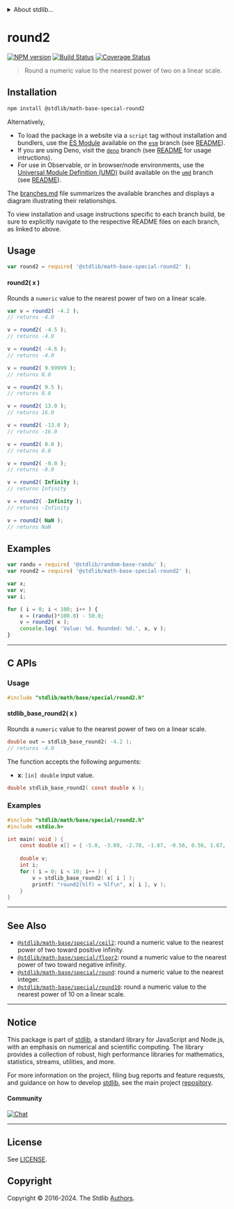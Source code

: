 <!--

@license Apache-2.0

Copyright (c) 2018 The Stdlib Authors.

Licensed under the Apache License, Version 2.0 (the "License");
you may not use this file except in compliance with the License.
You may obtain a copy of the License at

   http://www.apache.org/licenses/LICENSE-2.0

Unless required by applicable law or agreed to in writing, software
distributed under the License is distributed on an "AS IS" BASIS,
WITHOUT WARRANTIES OR CONDITIONS OF ANY KIND, either express or implied.
See the License for the specific language governing permissions and
limitations under the License.

-->


<details>
  <summary>
    About stdlib...
  </summary>
  <p>We believe in a future in which the web is a preferred environment for numerical computation. To help realize this future, we've built stdlib. stdlib is a standard library, with an emphasis on numerical and scientific computation, written in JavaScript (and C) for execution in browsers and in Node.js.</p>
  <p>The library is fully decomposable, being architected in such a way that you can swap out and mix and match APIs and functionality to cater to your exact preferences and use cases.</p>
  <p>When you use stdlib, you can be absolutely certain that you are using the most thorough, rigorous, well-written, studied, documented, tested, measured, and high-quality code out there.</p>
  <p>To join us in bringing numerical computing to the web, get started by checking us out on <a href="https://github.com/stdlib-js/stdlib">GitHub</a>, and please consider <a href="https://opencollective.com/stdlib">financially supporting stdlib</a>. We greatly appreciate your continued support!</p>
</details>

# round2

[![NPM version][npm-image]][npm-url] [![Build Status][test-image]][test-url] [![Coverage Status][coverage-image]][coverage-url] <!-- [![dependencies][dependencies-image]][dependencies-url] -->

> Round a numeric value to the nearest power of two on a linear scale.

<section class="installation">

## Installation

```bash
npm install @stdlib/math-base-special-round2
```

Alternatively,

-   To load the package in a website via a `script` tag without installation and bundlers, use the [ES Module][es-module] available on the [`esm`][esm-url] branch (see [README][esm-readme]).
-   If you are using Deno, visit the [`deno`][deno-url] branch (see [README][deno-readme] for usage intructions).
-   For use in Observable, or in browser/node environments, use the [Universal Module Definition (UMD)][umd] build available on the [`umd`][umd-url] branch (see [README][umd-readme]).

The [branches.md][branches-url] file summarizes the available branches and displays a diagram illustrating their relationships.

To view installation and usage instructions specific to each branch build, be sure to explicitly navigate to the respective README files on each branch, as linked to above.

</section>

<section class="usage">

## Usage

```javascript
var round2 = require( '@stdlib/math-base-special-round2' );
```

#### round2( x )

Rounds a `numeric` value to the nearest power of two on a linear scale.

```javascript
var v = round2( -4.2 );
// returns -4.0

v = round2( -4.5 );
// returns -4.0

v = round2( -4.6 );
// returns -4.0

v = round2( 9.99999 );
// returns 8.0

v = round2( 9.5 );
// returns 8.0

v = round2( 13.0 );
// returns 16.0

v = round2( -13.0 );
// returns -16.0

v = round2( 0.0 );
// returns 0.0

v = round2( -0.0 );
// returns -0.0

v = round2( Infinity );
// returns Infinity

v = round2( -Infinity );
// returns -Infinity

v = round2( NaN );
// returns NaN
```

</section>

<!-- /.usage -->

<section class="examples">

## Examples

<!-- eslint no-undef: "error" -->

```javascript
var randu = require( '@stdlib/random-base-randu' );
var round2 = require( '@stdlib/math-base-special-round2' );

var x;
var v;
var i;

for ( i = 0; i < 100; i++ ) {
    x = (randu()*100.0) - 50.0;
    v = round2( x );
    console.log( 'Value: %d. Rounded: %d.', x, v );
}
```

</section>

<!-- /.examples -->

<!-- C interface documentation. -->

* * *

<section class="c">

## C APIs

<!-- Section to include introductory text. Make sure to keep an empty line after the intro `section` element and another before the `/section` close. -->

<section class="intro">

</section>

<!-- /.intro -->

<!-- C usage documentation. -->

<section class="usage">

### Usage

```c
#include "stdlib/math/base/special/round2.h"
```

#### stdlib_base_round2( x )

Rounds a `numeric` value to the nearest power of two on a linear scale.

```c
double out = stdlib_base_round2( -4.2 );
// returns -4.0
```

The function accepts the following arguments:

-   **x**: `[in] double` input value.

```c
double stdlib_base_round2( const double x );
```

</section>

<!-- /.usage -->

<!-- C API usage notes. Make sure to keep an empty line after the `section` element and another before the `/section` close. -->

<section class="notes">

</section>

<!-- /.notes -->

<!-- C API usage examples. -->

<section class="examples">

### Examples

```c
#include "stdlib/math/base/special/round2.h"
#include <stdio.h>

int main( void ) {
    const double x[] = { -5.0, -3.89, -2.78, -1.67, -0.56, 0.56, 1.67, 2.78, 3.89, 5.0 };
    
    double v;
    int i;
    for ( i = 0; i < 10; i++ ) {
        v = stdlib_base_round2( x[ i ] );
        printf( "round2(%lf) = %lf\n", x[ i ], v );
    }
}
```

</section>

<!-- /.examples -->

</section>

<!-- /.c -->

<!-- Section for related `stdlib` packages. Do not manually edit this section, as it is automatically populated. -->

<section class="related">

* * *

## See Also

-   <span class="package-name">[`@stdlib/math-base/special/ceil2`][@stdlib/math/base/special/ceil2]</span><span class="delimiter">: </span><span class="description">round a numeric value to the nearest power of two toward positive infinity.</span>
-   <span class="package-name">[`@stdlib/math-base/special/floor2`][@stdlib/math/base/special/floor2]</span><span class="delimiter">: </span><span class="description">round a numeric value to the nearest power of two toward negative infinity.</span>
-   <span class="package-name">[`@stdlib/math-base/special/round`][@stdlib/math/base/special/round]</span><span class="delimiter">: </span><span class="description">round a numeric value to the nearest integer.</span>
-   <span class="package-name">[`@stdlib/math-base/special/round10`][@stdlib/math/base/special/round10]</span><span class="delimiter">: </span><span class="description">round a numeric value to the nearest power of 10 on a linear scale.</span>

</section>

<!-- /.related -->

<!-- Section for all links. Make sure to keep an empty line after the `section` element and another before the `/section` close. -->


<section class="main-repo" >

* * *

## Notice

This package is part of [stdlib][stdlib], a standard library for JavaScript and Node.js, with an emphasis on numerical and scientific computing. The library provides a collection of robust, high performance libraries for mathematics, statistics, streams, utilities, and more.

For more information on the project, filing bug reports and feature requests, and guidance on how to develop [stdlib][stdlib], see the main project [repository][stdlib].

#### Community

[![Chat][chat-image]][chat-url]

---

## License

See [LICENSE][stdlib-license].


## Copyright

Copyright &copy; 2016-2024. The Stdlib [Authors][stdlib-authors].

</section>

<!-- /.stdlib -->

<!-- Section for all links. Make sure to keep an empty line after the `section` element and another before the `/section` close. -->

<section class="links">

[npm-image]: http://img.shields.io/npm/v/@stdlib/math-base-special-round2.svg
[npm-url]: https://npmjs.org/package/@stdlib/math-base-special-round2

[test-image]: https://github.com/stdlib-js/math-base-special-round2/actions/workflows/test.yml/badge.svg?branch=v0.3.0
[test-url]: https://github.com/stdlib-js/math-base-special-round2/actions/workflows/test.yml?query=branch:v0.3.0

[coverage-image]: https://img.shields.io/codecov/c/github/stdlib-js/math-base-special-round2/main.svg
[coverage-url]: https://codecov.io/github/stdlib-js/math-base-special-round2?branch=main

<!--

[dependencies-image]: https://img.shields.io/david/stdlib-js/math-base-special-round2.svg
[dependencies-url]: https://david-dm.org/stdlib-js/math-base-special-round2/main

-->

[chat-image]: https://img.shields.io/gitter/room/stdlib-js/stdlib.svg
[chat-url]: https://app.gitter.im/#/room/#stdlib-js_stdlib:gitter.im

[stdlib]: https://github.com/stdlib-js/stdlib

[stdlib-authors]: https://github.com/stdlib-js/stdlib/graphs/contributors

[umd]: https://github.com/umdjs/umd
[es-module]: https://developer.mozilla.org/en-US/docs/Web/JavaScript/Guide/Modules

[deno-url]: https://github.com/stdlib-js/math-base-special-round2/tree/deno
[deno-readme]: https://github.com/stdlib-js/math-base-special-round2/blob/deno/README.md
[umd-url]: https://github.com/stdlib-js/math-base-special-round2/tree/umd
[umd-readme]: https://github.com/stdlib-js/math-base-special-round2/blob/umd/README.md
[esm-url]: https://github.com/stdlib-js/math-base-special-round2/tree/esm
[esm-readme]: https://github.com/stdlib-js/math-base-special-round2/blob/esm/README.md
[branches-url]: https://github.com/stdlib-js/math-base-special-round2/blob/main/branches.md

[stdlib-license]: https://raw.githubusercontent.com/stdlib-js/math-base-special-round2/main/LICENSE

<!-- <related-links> -->

[@stdlib/math/base/special/ceil2]: https://github.com/stdlib-js/math-base-special-ceil2

[@stdlib/math/base/special/floor2]: https://github.com/stdlib-js/math-base-special-floor2

[@stdlib/math/base/special/round]: https://github.com/stdlib-js/math-base-special-round

[@stdlib/math/base/special/round10]: https://github.com/stdlib-js/math-base-special-round10

<!-- </related-links> -->

</section>

<!-- /.links -->
